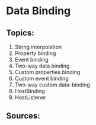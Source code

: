 # Data Binding


## Topics:

1. String interpolation
2. Property binding
3. Event binding
4. Two-way data binding
5. Custom properties binding
6. Custom event binding
7. Two-way custom data-binding
8. HostBinding
9. HostListener


## Sources:
